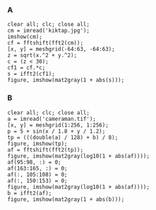 ### A

    clear all; clc; close all;
    cm = imread('kiktap.jpg');
    imshow(cm);
    cf = fftshift(fft2(cm));
    [x, y] = meshgrid(-64:63, -64:63);
    z = sqrt(x.^2 + y.^2);
    c = (z < 30);
    cf1 = cf.*c;
    s = ifft2(cf1);
    figure, imshow(mat2gray(1 + abs(s)));

### B

    clear all; clc; close all;
    a = imread('cameraman.tif');
    [x, y] = meshgrid(1:256, 1:256);
    p = 5 + sin(x / 1.8 + y / 1.2);
    tp = (((double(a) / 128) + b) / 8);
    figure, imshow(tp);
    af = fftshift(fft2(tp));
    figure, imshow(mat2gray(log10(1 + abs(af))));
    af(95:98, :) = 0;
    af(163:165, :) = 0;
    af(:, 105:108) = 0;
    af(:, 150:153) = 0;
    figure, imshow(mat2gray(log10(1 + abs(af))));
    b = ifft2(af);
    figure, imshow(mat2gray(1 + abs(b)));
